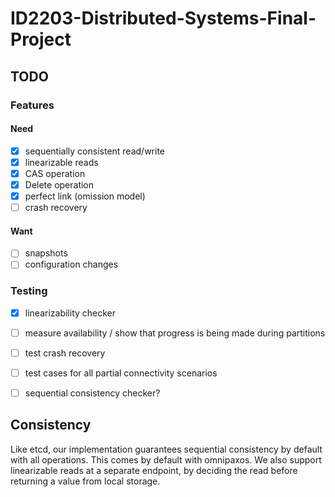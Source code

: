 # ID2203-Distributed-Systems-Final-Project

## TODO
### Features
#### Need
- [x] sequentially consistent read/write
- [x] linearizable reads
- [x] CAS operation
- [x] Delete operation
- [x] perfect link (omission model)
- [ ] crash recovery
#### Want
- [ ] snapshots
- [ ] configuration changes
### Testing
- [x] linearizability checker
- [ ] measure availability / show that progress is being made during partitions
- [ ] test crash recovery
- [ ] test cases for all partial connectivity scenarios
- [ ] sequential consistency checker?



## Consistency
Like etcd, our implementation guarantees sequential consistency by default with all operations. This comes by default with omnipaxos.
We also support linearizable reads at a separate endpoint, by deciding the read before returning a value from local storage.
